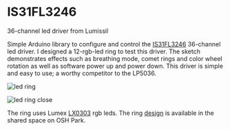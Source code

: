 # IS31FL3246
36-channel led driver from Lumissil

Simple Arduino library to configure and control the [IS31FL3246](https://www.mouser.cn/pdfDocs/IS31FL3246_DS.pdf) 36-channel led driver. I designed a 12-rgb-led ring to test this driver. The sketch demonstrates effects such as breathing mode, comet rings and color wheel rotation as well as software power up and power down. This driver is simple and easy to use; a worthy competitor to the LP5036.

![led ring](https://user-images.githubusercontent.com/6698410/124334299-88dac180-db4b-11eb-93b9-2c9ee07eb414.jpg)

![led ring close](https://user-images.githubusercontent.com/6698410/124334324-9b54fb00-db4b-11eb-9f65-bfbc436ef838.jpg)

The ring uses Lumex [LX0303](https://www.lumex.com/datasheet/SML-LX0303RGBC+1TR) rgb leds. The ring [design](https://oshpark.com/shared_projects/E5gRvFSZ) is available in the shared space on OSH Park.
